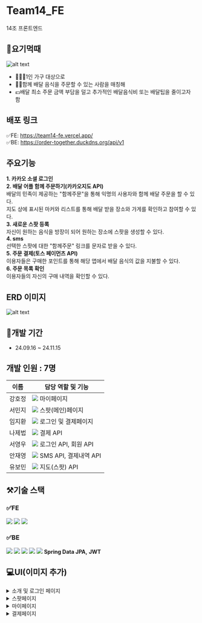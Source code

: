 # Team14_FE

14조 프론트엔드

## 🍴요기먹때

![alt text](image-1.png)

- 🙋🏻‍♀️1인 가구 대상으로
- 👩‍👦함께 배달 음식을 주문할 수 있는 사람을 매칭해
- 💵배달 최소 주문 금액 부담을 덜고 추가적인 배달음식비 또는 배달팁을 줄이고자 함

## 배포 링크

✅FE: [https://team14-fe.vercel.app/  ](https://team14-fe-livid.vercel.app/)  
✅BE: https://order-together.duckdns.org/api/v1

## 주요기능

**1. 카카오 소셜 로그인**  
**2. 배달 어플 함께 주문하기(카카오지도 API)**  
배달의 민족이 제공하는 "함께주문"을 통해 익명의 사용자와 함께 배달 주문을 할 수 있다.  
지도 상에 표시된 마커와 리스트를 통해 배달 받을 장소와 가게를 확인하고 참여할 수 있다.  
**3. 새로운 스팟 등록**  
자신이 원하는 음식을 방장이 되어 원하는 장소에 스팟을 생성할 수 있다.  
**4. sms**  
선택한 스팟에 대한 "함께주문" 링크를 문자로 받을 수 있다.  
**5. 주문 결제(토스 페이먼츠 API)**  
이용자들은 구매한 포인트를 통해 해당 앱에서 배달 음식의 값을 지불할 수 있다.  
**6. 주문 목록 확인**  
이용자들의 자신의 구매 내역을 확인할 수 있다.

## ERD 이미지

![alt text](ERD.jpg)

## 📆개발 기간

- 24.09.16 ~ 24.11.15

## 개발 인원 : 7명

| 이름   | 담당 역할 및 기능                                                      |
| ------ | ---------------------------------------------------------------------- |
| 강호정 | <img src="https://img.shields.io/badge/-FE-blue"> 마이페이지           |
| 서민지 | <img src="https://img.shields.io/badge/-FE-blue"> 스팟(메인)페이지     |
| 임지환 | <img src="https://img.shields.io/badge/-FE-blue"> 로그인 및 결제페이지 |
| 나제법 | <img src="https://img.shields.io/badge/-BE-red"> 결제 API              |
| 서영우 | <img src="https://img.shields.io/badge/-BE-red"> 로그인 API, 회원 API  |
| 안재영 | <img src="https://img.shields.io/badge/-BE-red"> SMS API, 결제내역 API |
| 유보민 | <img src="https://img.shields.io/badge/-BE-red"> 지도(스팟) API        |

## ⚒️기술 스택

### ✅FE

<img src="https://img.shields.io/badge/react-61DAFB?style=for-the-badge&logo=react&logoColor=black"> <img src="https://img.shields.io/badge/typescript-3178C6?style=for-the-badge&logo=typescript&logoColor=white"> <img src="https://img.shields.io/badge/emotion-DB7093?style=for-the-badge&logo=styled-components&logoColor=white">

### ✅BE

<img src="https://img.shields.io/badge/java-007396?style=for-the-badge&logo=java&logoColor=white"> <img src="https://img.shields.io/badge/spring-6DB33F?style=for-the-badge&logo=spring&logoColor=white"> <img src="https://img.shields.io/badge/mysql-4479A1?style=for-the-badge&logo=mysql&logoColor=white"> <img src="https://img.shields.io/badge/nginx-009639?style=for-the-badge&logo=nginx&logoColor=white"> <img src="https://img.shields.io/badge/junit5-25A162?style=for-the-badge&logo=junit5&logoColor=white"> **Spring Data JPA,** **JWT**

## 💻UI(이미지 추가)

<details>
<summary>소개 및 로그인 페이지</summary>

![alt text](image.png)
![alt text](image-2.png)

</details>

<details>
<summary>스팟페이지</summary>

![alt text](image-3.png)
![alt text](image-7.png)
![alt text](image-6.png)

</details>

<details>
<summary>마이페이지</summary>

![alt text](image-8.png)

</details>

<details>
<summary>결제페이지</summary>
  <img width="1277" alt="image" src="https://github.com/user-attachments/assets/8bafcb32-3cc0-433f-a1b3-b9b976a60c5e">
</details>
